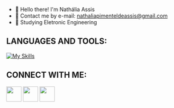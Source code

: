   - 👋 Hello there! I'm Nathália Assis
  - 📧 Contact me by e-mail: nathaliapimenteldeassis@gmail.com
  - 💪 Studying Eletronic Engineering
  
  
  ## LANGUAGES AND TOOLS:
[![My Skills](https://skills.thijs.gg/icons?i=matlab,c,html,css,arduino,ps,pr,&theme=light)](https://skills.thijs.gg)



## CONNECT WITH ME:
<div>
  <a href="https://www.instagram.com/nathal_p/" target="_blank"><img height="40" width="40"
      src="https://imagensemoldes.com.br/wp-content/uploads/2020/04/%C3%8Dcone-Instagram-PNG-1024x1024.png"
      target="_blank"></a>
  <a href="mailto:nathaliapimenteldeassis@gmail.com"><img height="40" width="40"
      src="https://cdn-icons-png.flaticon.com/512/732/732223.png" target="_blank"></a>
  <a href="https://www.linkedin.com/in/nath%C3%A1lia-assis-4ba1671ab/" target="_blank"><img height="40" width="40"
      src="https://cdn-icons-png.flaticon.com/512/174/174857.png" target="_blank"></a>
  <div style="display: inline_block"><br>
  
<div align="center">
  <a href="https://github.com/natyhtpsm">
</div>

